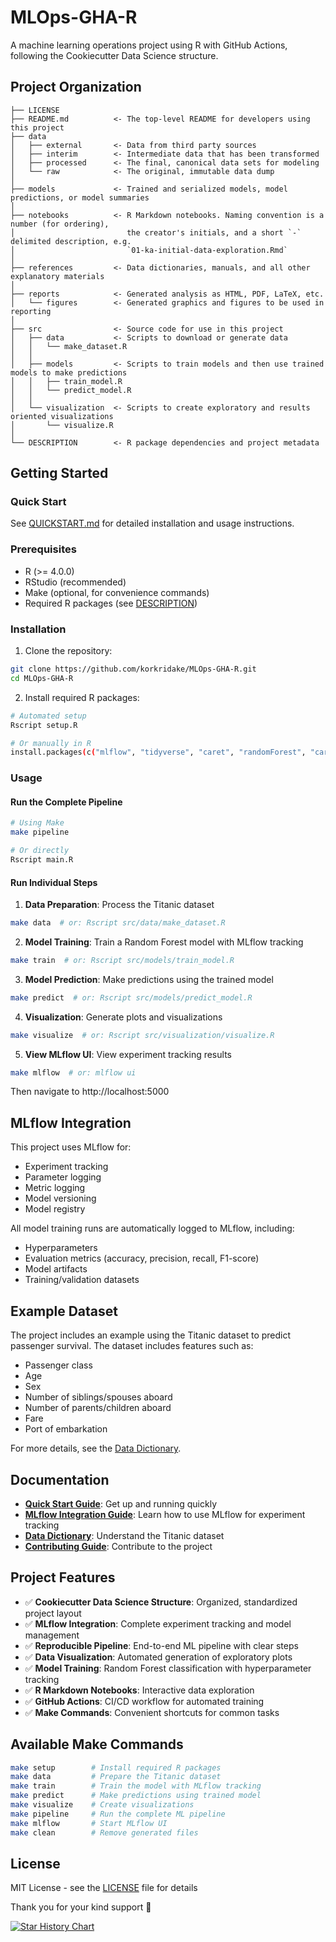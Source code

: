 # MLOps-GHA-R

A machine learning operations project using R with GitHub Actions, following the Cookiecutter Data Science structure.

## Project Organization

```
├── LICENSE
├── README.md          <- The top-level README for developers using this project
├── data
│   ├── external       <- Data from third party sources
│   ├── interim        <- Intermediate data that has been transformed
│   ├── processed      <- The final, canonical data sets for modeling
│   └── raw            <- The original, immutable data dump
│
├── models             <- Trained and serialized models, model predictions, or model summaries
│
├── notebooks          <- R Markdown notebooks. Naming convention is a number (for ordering),
│                         the creator's initials, and a short `-` delimited description, e.g.
│                         `01-ka-initial-data-exploration.Rmd`
│
├── references         <- Data dictionaries, manuals, and all other explanatory materials
│
├── reports            <- Generated analysis as HTML, PDF, LaTeX, etc.
│   └── figures        <- Generated graphics and figures to be used in reporting
│
├── src                <- Source code for use in this project
│   ├── data           <- Scripts to download or generate data
│   │   └── make_dataset.R
│   │
│   ├── models         <- Scripts to train models and then use trained models to make predictions
│   │   ├── train_model.R
│   │   └── predict_model.R
│   │
│   └── visualization  <- Scripts to create exploratory and results oriented visualizations
│       └── visualize.R
│
└── DESCRIPTION        <- R package dependencies and project metadata
```

## Getting Started

### Quick Start

See [QUICKSTART.md](QUICKSTART.md) for detailed installation and usage instructions.

### Prerequisites

- R (>= 4.0.0)
- RStudio (recommended)
- Make (optional, for convenience commands)
- Required R packages (see [DESCRIPTION](DESCRIPTION))

### Installation

1. Clone the repository:
```bash
git clone https://github.com/korkridake/MLOps-GHA-R.git
cd MLOps-GHA-R
```

2. Install required R packages:
```bash
# Automated setup
Rscript setup.R

# Or manually in R
install.packages(c("mlflow", "tidyverse", "caret", "randomForest", "carrier"))
```

### Usage

#### Run the Complete Pipeline

```bash
# Using Make
make pipeline

# Or directly
Rscript main.R
```

#### Run Individual Steps

1. **Data Preparation**: Process the Titanic dataset
```bash
make data  # or: Rscript src/data/make_dataset.R
```

2. **Model Training**: Train a Random Forest model with MLflow tracking
```bash
make train  # or: Rscript src/models/train_model.R
```

3. **Model Prediction**: Make predictions using the trained model
```bash
make predict  # or: Rscript src/models/predict_model.R
```

4. **Visualization**: Generate plots and visualizations
```bash
make visualize  # or: Rscript src/visualization/visualize.R
```

5. **View MLflow UI**: View experiment tracking results
```bash
make mlflow  # or: mlflow ui
```

Then navigate to http://localhost:5000

## MLflow Integration

This project uses MLflow for:
- Experiment tracking
- Parameter logging
- Metric logging
- Model versioning
- Model registry

All model training runs are automatically logged to MLflow, including:
- Hyperparameters
- Evaluation metrics (accuracy, precision, recall, F1-score)
- Model artifacts
- Training/validation datasets

## Example Dataset

The project includes an example using the Titanic dataset to predict passenger survival. The dataset includes features such as:
- Passenger class
- Age
- Sex
- Number of siblings/spouses aboard
- Number of parents/children aboard
- Fare
- Port of embarkation

For more details, see the [Data Dictionary](references/data_dictionary.md).

## Documentation

- **[Quick Start Guide](QUICKSTART.md)**: Get up and running quickly
- **[MLflow Integration Guide](references/mlflow_guide.md)**: Learn how to use MLflow for experiment tracking
- **[Data Dictionary](references/data_dictionary.md)**: Understand the Titanic dataset
- **[Contributing Guide](CONTRIBUTING.md)**: Contribute to the project

## Project Features

- ✅ **Cookiecutter Data Science Structure**: Organized, standardized project layout
- ✅ **MLflow Integration**: Complete experiment tracking and model management
- ✅ **Reproducible Pipeline**: End-to-end ML pipeline with clear steps
- ✅ **Data Visualization**: Automated generation of exploratory plots
- ✅ **Model Training**: Random Forest classification with hyperparameter tracking
- ✅ **R Markdown Notebooks**: Interactive data exploration
- ✅ **GitHub Actions**: CI/CD workflow for automated training
- ✅ **Make Commands**: Convenient shortcuts for common tasks

## Available Make Commands

```bash
make setup        # Install required R packages
make data         # Prepare the Titanic dataset
make train        # Train the model with MLflow tracking
make predict      # Make predictions using trained model
make visualize    # Create visualizations
make pipeline     # Run the complete ML pipeline
make mlflow       # Start MLflow UI
make clean        # Remove generated files
```

## License

MIT License - see the [LICENSE](LICENSE) file for details

Thank you for your kind support 🙏

[![Star History Chart](https://api.star-history.com/svg?repos=korkridake/MLOps-GHA-R&type=Date)](https://star-history.com/#korkridake/MLOps-GHA-R&Date)
